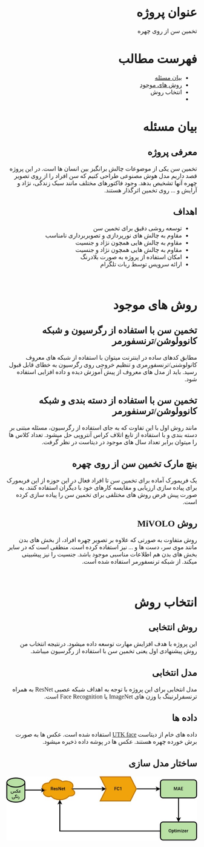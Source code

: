 <div dir="rtl">
<font face="vazir" size=3>

# عنوان پروژه
تخمین سن از روی چهره

# فهرست مطالب
<ul>
    <li><a href="#بیان مسئله">بیان مسئله</a></li>
    <li><a href="#روش های موجود">روش های موجود</a></li>
    <li><a href="#انتخاب روش"></a>انتخاب روش</li>
    <li><a href="#"></a></li>
</ul>

# بیان مسئله
## معرفی پروژه
تخمین سن یکی از موضوعات چالش برانگیز بین انسان ها است. در این پروژه قصد داریم مدل هوش مصنوعی طراحی کنیم که سن افراد را از روی تصویر چهره آنها تشخیص بدهد. وجود فاکتورهای مختلف مانند سبک زندگی، نژاد و آرایش و ... روی تخمین اثرگذار هستند.

## اهداف
<ul>
    <li>توسعه روشی دقیق برای تخمین سن</li>
    <li>مقاوم به چالش های نورپردازی و تصویربرداری نامناسب</li>
    <li>مقاوم به چالش هایی همچون نژاد و جنسیت</li>
    <li>مقاوم به چالش هایی همچون نژاد و جنسیت</li>
    <li>امکان استفاده از پروژه به صورت بلادرنگ</li>
    <li>ارائه سرویس توسط ربات تلگرام</li>
</ul>

<br>

# روش های موجود

## تخمین سن با استفاده از رگرسیون و شبکه کانوولوشن/ترنسفورمر
مطابق کدهای ساده در اینترنت میتوان با استفاده از شبکه های معروف کانولوشنی/ترنسفورمری و تنظیم خروجی روی رگرسیون به خطای قابل قبول رسید. باید از مدل های معروف از پیش آموزش دیده و داده افزایی استفاده شود.

## تخمین سن با استفاده از دسته بندی و شبکه کانوولوشن/ترسنفورمر
مانند روش اول با این تفاوت که به جای استفاده از رگرسیون، مسئله مبتنی بر دسته بندی و با استفاده از تابع اتلاف کراس آنتروپی حل میشود. تعداد کلاس ها را میتوان برابر تعداد سال های موجود در دیتاست در نظر گرفت.

## بنچ مارک تخمین سن از روی چهره
یک فریمورک آماده برای تخمین سن تا افراد فعال در این حوزه از این فریمورک برای پیاده سازی ارزیابی و مقایسه کارهای خود با دیگران استفاده کنند. به صورت پیش فرض روش های مختلفی برای تخمین سن را پیاده سازی کرده است. 

## روش MiVOLO
روش متفاوت به صورتی که علاوه بر تصویر چهره افراد، از بخش های بدن مانند موی سر، دست ها و ... نیز استفاده کرده است. منطقی است که در سایر بخش های بدن هم اطلاعات مناسبی موجود باشد. جنسیت را نیز پیشبینی میکند. از شبکه ترنسفورمر استفاده شده است.

<br>

# انتخاب روش

## روش انتخابی
این پروژه با هدف افزایش مهارت توسعه داده میشود. درنتیجه انتخاب من روش پیشنهادی اول یعنی تخمین سن با استفاده از رگرسیون میباشد.

## مدل انتخابی
مدل انتخابی برای این پروژه با توجه به اهداف شبکه عصبی ResNet به همراه ترنسفرلرنینگ با وزن های ImageNet یا Face Recognition است. 

## داده ها
داده های خام از دیتاست <a href="https://www.google.com/url?sa=t&source=web&rct=j&opi=89978449&url=https://www.kaggle.com/datasets/abhikjha/utk-face-cropped&ved=2ahUKEwjv4tiruuuKAxWZ87sIHeg-OjcQFnoECBYQAQ&usg=AOvVaw0vrJa6KzDcoST2A01p3UVY">UTK face</a> استفاده شده است. عکس ها به صورت برش خورده چهره هستند. عکس ها در پوشه داده ذخیره میشود. 

## ساختار مدل سازی
<img src="img/model_diagram.jpg">


</div>